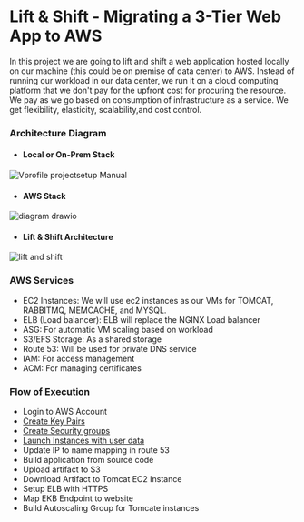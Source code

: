 # Lift & Shift - Migrating a 3-Tier Web App to AWS

In this project we are going to lift and shift a web application hosted locally on our machine (this could be on premise of data center) to AWS.  Instead of running our workload in our data center, we run it on a cloud computing platform that we don't pay for the upfront cost for procuring the resource. We pay as we go based on consumption of infrastructure as a service. We get flexibility, elasticity, scalability,and cost control.

### Architecture Diagram

- #### Local or On-Prem Stack
  
![Vprofile projectsetup Manual](https://github.com/Sulemoore/DevOps-Projects/assets/101164153/a1fd71ad-2681-445e-97c0-1192abae932d)

- #### AWS Stack
  
![diagram drawio](https://github.com/Sulemoore/DevOps-Projects/assets/101164153/e6f17381-a94d-4706-9651-4d7acec2c10f)

- #### Lift & Shift Architecture

![lift and shift](https://github.com/Sulemoore/DevOps-Projects/assets/101164153/2ed0e316-596e-4bdc-85c2-a05386cf635a)


### AWS Services

- EC2 Instances: We will use ec2 instances as our VMs for TOMCAT, RABBITMQ, MEMCACHE, and MYSQL.
- ELB (Load balancer): ELB will replace the NGINX Load balancer
- ASG: For automatic VM scaling based on workload
- S3/EFS Storage: As a shared storage
- Route 53: Will be used for private DNS service
- IAM: For access management
- ACM: For managing certificates

### Flow of Execution
- Login to AWS Account
- [Create Key Pairs]([https://www.udemy.com/course/devopsprojects/](https://github.com/Sulemoore/DevOps-Projects/blob/main/Migrating-Three-Tier-App-to-AWS-Lift-%26-Shift/Create-Key-Pairs/Key-pair-setup.md))
- [Create Security groups](https://github.com/Sulemoore/DevOps-Projects/blob/main/Migrating-Three-Tier-App-to-AWS-Lift-%26-Shift/Create-Security-Groups/security-group.md)
- [Launch Instances with user data](https://github.com/Sulemoore/DevOps-Projects/tree/main/Migrating-Three-Tier-App-to-AWS-Lift-%26-Shift/Create-EC2-Instances)
- Update IP to name mapping in route 53
- Build application from source code
- Upload artifact to S3
- Download Artifact to Tomcat EC2 Instance
- Setup ELB with HTTPS
- Map EKB Endpoint to website
- Build Autoscaling Group for Tomcate instances
